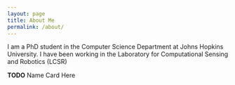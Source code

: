 ```yaml
---
layout: page
title: About Me
permalink: /about/
---
```


I am a PhD student in the Computer Science Department at Johns Hopkins
University. I have been working in the Laboratory for Computational
Sensing and Robotics (LCSR) 

**TODO** Name Card Here 


